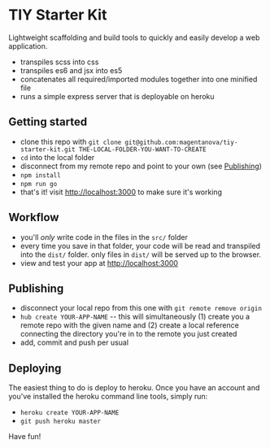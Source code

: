 # TIY Starter Kit

Lightweight scaffolding and build tools to quickly and easily develop a web application. 

  - transpiles scss into css
  - transpiles es6 and jsx into es5
  - concatenates all required/imported modules together into one minified file
  - runs a simple express server that is deployable on heroku
  
## Getting started

  - clone this repo with `git clone git@github.com:magentanova/tiy-starter-kit.git THE-LOCAL-FOLDER-YOU-WANT-TO-CREATE`
  - `cd` into the local folder
  - disconnect from my remote repo and point to your own (see [Publishing](#publishing))
  - `npm install`
  - `npm run go`
  - that's it! visit [http://localhost:3000](http://localhost:3000) to make sure it's working
  
## Workflow
  
  - you'll *only* write code in the files in the `src/` folder
  - every time you save in that folder, your code will be read and transpiled into the `dist/` folder. only files in `dist/` will be served up to the browser.
  - view and test your app at [http://localhost:3000](http://localhost:3000)
  
## Publishing

  - disconnect your local repo from this one with `git remote remove origin`
  - `hub create YOUR-APP-NAME` -- this will simultaneously (1) create you a remote repo with the given name and (2) create a local reference connecting the directory you're in to the remote you just created
  - add, commit and push per usual

## Deploying 

The easiest thing to do is deploy to heroku. Once you have an account and you've installed the heroku command line tools, simply run: 
 
  - `heroku create YOUR-APP-NAME`
  - `git push heroku master`

Have fun!
